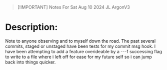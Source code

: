 > [!IMPORTANT] Notes For Sat Aug 10 2024 JL ArgonV3 

 # Description: 

 Note to anyone observing and to myself down the road. The past several commits, staged or unstaged have been tests for my commit msg hook. I have been attempting to add a feature overideable by a ---f successing flag to write to a file where i left off for ease for my future self so i can jump back into things quicker.

